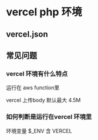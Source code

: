# vercel php 环境

## vercel.json

## 常见问题

### vercel 环境有什么特点

运行在 aws function里

vercel 上传body 默认最大 4.5M

### 如何判断是运行在vercel 环境里

环境变量 $_ENV 含 VERCEL
